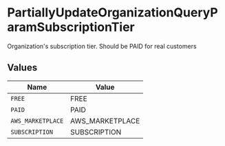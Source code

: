 # PartiallyUpdateOrganizationQueryParamSubscriptionTier

Organization's subscription tier. Should be PAID for real customers


## Values

| Name              | Value             |
| ----------------- | ----------------- |
| `FREE`            | FREE              |
| `PAID`            | PAID              |
| `AWS_MARKETPLACE` | AWS_MARKETPLACE   |
| `SUBSCRIPTION`    | SUBSCRIPTION      |